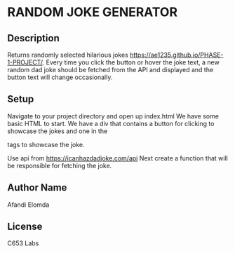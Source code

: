 # RANDOM JOKE GENERATOR

## Description
Returns randomly selected hilarious jokes https://ae1235.github.io/PHASE-1-PROJECT/. Every time you click the button or hover the joke text, a new random dad joke should be fetched from the API and displayed and the button text will change occasionally.



## Setup
Navigate to your project directory and open up index.html
We have some basic HTML to start. We have a div  that contains a button for clicking to showcase the jokes and one in the <p> tags to showcase the joke.

Use api from https://icanhazdadjoke.com/api
Next create a function that will be responsible for fetching the joke.



## Author Name
Afandi Elomda

## License
 C653 Labs

